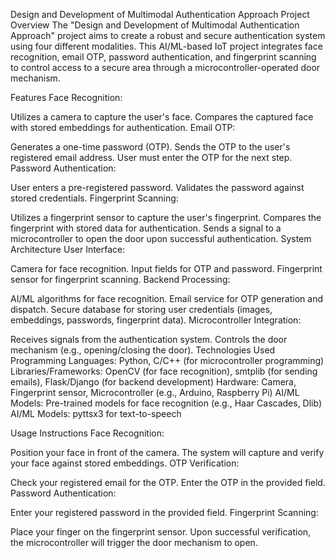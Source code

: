 Design and Development of Multimodal Authentication Approach
Project Overview
The "Design and Development of Multimodal Authentication Approach" project aims to create a robust and secure authentication system using four different modalities. This AI/ML-based IoT project integrates face recognition, email OTP, password authentication, and fingerprint scanning to control access to a secure area through a microcontroller-operated door mechanism.

Features
Face Recognition:

Utilizes a camera to capture the user's face.
Compares the captured face with stored embeddings for authentication.
Email OTP:

Generates a one-time password (OTP).
Sends the OTP to the user's registered email address.
User must enter the OTP for the next step.
Password Authentication:

User enters a pre-registered password.
Validates the password against stored credentials.
Fingerprint Scanning:

Utilizes a fingerprint sensor to capture the user's fingerprint.
Compares the fingerprint with stored data for authentication.
Sends a signal to a microcontroller to open the door upon successful authentication.
System Architecture
User Interface:

Camera for face recognition.
Input fields for OTP and password.
Fingerprint sensor for fingerprint scanning.
Backend Processing:

AI/ML algorithms for face recognition.
Email service for OTP generation and dispatch.
Secure database for storing user credentials (images, embeddings, passwords, fingerprint data).
Microcontroller Integration:

Receives signals from the authentication system.
Controls the door mechanism (e.g., opening/closing the door).
Technologies Used
Programming Languages: Python, C/C++ (for microcontroller programming)
Libraries/Frameworks: OpenCV (for face recognition), smtplib (for sending emails), Flask/Django (for backend development)
Hardware: Camera, Fingerprint sensor, Microcontroller (e.g., Arduino, Raspberry Pi)
AI/ML Models: Pre-trained models for face recognition (e.g., Haar Cascades, Dlib)
AI/ML Models: pyttsx3 for text-to-speech

Usage Instructions
Face Recognition:

Position your face in front of the camera.
The system will capture and verify your face against stored embeddings.
OTP Verification:

Check your registered email for the OTP.
Enter the OTP in the provided field.
Password Authentication:

Enter your registered password in the provided field.
Fingerprint Scanning:

Place your finger on the fingerprint sensor.
Upon successful verification, the microcontroller will trigger the door mechanism to open.
